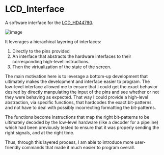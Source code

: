 # LCD_Interface

A software interface for the [LCD_HD44780](https://www.sparkfun.com/datasheets/LCD/HD44780.pdf).

![image](https://user-images.githubusercontent.com/62448777/226702045-08d1b548-e338-40c3-9a45-d9ecd66a16c7.png)

It leverages a hierachical layering of interfaces:
1) Directly to the pins provided
2) An interface that abstracts the hardware interfaces to their corresponding high-level instructions.
3) Then the virtualization of the state of the screen.

The main motivation here is to leverage a bottom-up development that ultimately makes the development and interface easier to program.
The low-level interface allowed me to ensure that I could get the exact behavior desired by directly manpulating the input of the pins
and see whether or not they were behaving as expected. That way I could provide a high-level abstraction, via specific functions,
that hardcodes the exact bit-patterns and not have to deal with possibly incorrecting formatting the bit-patterns.

The functions become instructions that map the right bit-patterns to be ultimately decoded by the low-level hardware (like a decoder for
a pipeline) which had been previously tested to ensure that it was properly sending the right signals, and at the right time.

Thus, through this layered process, I am able to introduce more user-friendly commands that made it much easier to program overall.
